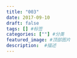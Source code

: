 ```yaml
---
title: "003"
date: 2017-09-10
draft: false
tags: [] #标签
categories: [""] #分类
featured_image: #顶部图片
description:  #描述
---
```


